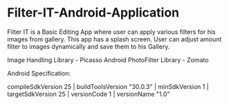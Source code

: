 # Filter-IT-Android-Application
Filter IT is a Basic Editing App where user can apply various filters for his images from gallery. This app has a splash screen. User can adjust amount filter to images dynamically and save them to his Gallery.

Image Handling Library - Picasso
Android PhotoFilter Library - Zomato

Android Specification:

compileSdkVersion 25 | buildToolsVersion "30.0.3" | minSdkVersion 1 | targetSdkVersion 25 | versionCode 1 | versionName "1.0" 


